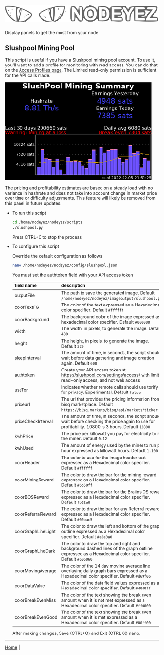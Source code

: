 # ![Nodeyez](https://raw.githubusercontent.com/vicariousdrama/nodeyez/main/images/nodeyez.svg)
Display panels to get the most from your node

## Slushpool Mining Pool

This script is useful if you have a Slushpool mining pool account. To use it,
you'll want to add a profile for monitoring with read access. You can do that
on the [Access Profiles page](https://slushpool.com/settings/access/). The 
Limited read-only permission is sufficient for the API calls made.

![sample image of slushpool](../images/slushpool.png)

The pricing and profitability estimates are based on a steady load with no
variance in hashrate and does not take into account change in market price
over time or difficulty adjustments.  This feature will likely be removed
from this panel in future updates.

* To run this script

   ```sh
   cd /home/nodeyez/nodeyez/scripts
   ./slushpool.py
   ```

   Press CTRL+C to stop the process

* To configure this script

   Override the default configuration as follows

   ```sh
   nano /home/nodeyez/nodeyez/config/slushpool.json
   ```

   You must set the authtoken field with your API access token

   | field name | description |
   | --- | --- |
   | outputFile | The path to save the generated image. Default `/home/nodeyez/nodeyez/imageoutput/slushpool.png` |
   | colorTextFG | The color of the text expressed as a Hexadecimal color specifier. Default `#ffffff` |
   | colorBackground | The background color of the image expressed as a hexadecimal color specifier. Default `#000000` |
   | width | The width, in pixels, to generate the image. Default `480` |
   | height | The height, in pixels, to generate the image. Default `320` |
   | sleepInterval | The amount of time, in seconds, the script should wait before data gathering and image creation again. Default `600` |
   | authtoken | Create your API access  token at https://slushpool.com/settings/access/ with limited read-only access, and not web access |
   | useTor | Indicates whether remote calls should use torify for privacy. Experimental. Default `false` |
   | priceurl | The url that provides the pricing information from bisq marketplace. Default `https://bisq.markets/bisq/api/markets/ticker` |
   | priceCheckInterval | The amount of time, in seconds, the script should wait before checking the price again to use for profitability. 10800 is 3 hours. Default `10800` |
   | kwhPrice | The price per killowatt you pay for electricity to run the miner. Default `0.12` |
   | kwhUsed | The amount of energy used by the miner to run per hour expressed as killowatt hours. Default `1.100` |
   | colorHeader | The color to use for the image header text expressed as a Hexadecimal color specifier. Default `#ffffff` |
   | colorMiningReward | The color to draw the bar for the mining reward expressed as a Hexadecimal color specifier. Default `#6b50ff` |
   | colorBOSReward | The color to draw the bar for the Braiins OS reward expressed as a Hexadecimal color specifier. Default `fb82a8` |
   | colorReferralReward | The color to draw the bar for any Referral rewards expressed as a Hexadecimal color specifier. Default `#00bac5` |
   | colorGraphLineLight | The color to draw the left and bottom of the graph outline expressed as a Hexadecimal color specifier. Default `#a0a0a0` |
   | colorGraphLineDark | The color to draw the top and right and background dashed lines of the graph outline expressed as a Hexadecimal color specifier. Default `#606060` |
   | colorMovingAverage | The color of the 14 day moving average line overlaying daily graph bars expressed as a Hexadecimal color specifier. Default `#d69f06` |
   | colorDataValue | The color of the data field values expressed as a Hexadecimal color specifier. Default `#4040ff` |
   | colorBreakEvenMiss | The color of the text showing the break even amount when it is not met expressed as a Hexadecimal color specifier. Default `#ff0000` |
   | colorBreakEvenGood | The color of the text showing the break even amount when it is met expressed as a Hexadecimal color specifier. Default `#00ff00` |

   After making changes, Save (CTRL+O) and Exit (CTRL+X) nano.


---

[Home](../README.md) | 

